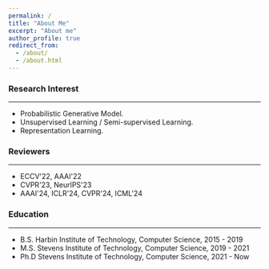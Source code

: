 ```yaml
---
permalink: /
title: "About Me"
excerpt: "About me"
author_profile: true
redirect_from: 
  - /about/
  - /about.html
---
```


### Research Interest
---
* Probabilistic Generative Model.
* Unsupervised Learning / Semi-supervised Learning.
* Representation Learning.


### Reviewers
---
* ECCV'22, AAAI'22
* CVPR'23, NeurIPS'23
* AAAI'24, ICLR'24, CVPR'24, ICML'24

### Education
---
* B.S. Harbin Institute of Technology, Computer Science, 2015 - 2019
* M.S. Stevens Institute of Technology, Computer Science, 2019 - 2021
* Ph.D Stevens Institute of Technology, Computer Science, 2021 - Now
